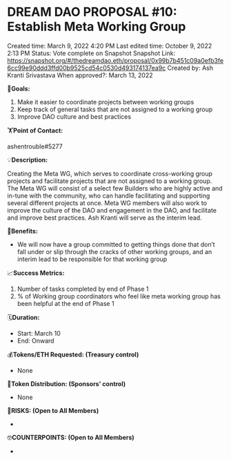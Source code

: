 # DREAM DAO PROPOSAL #10: Establish Meta Working Group

Created time: March 9, 2022 4:20 PM
Last edited time: October 9, 2022 2:13 PM
Status: Vote complete on Snapshot
Snapshot Link: https://snapshot.org/#/thedreamdao.eth/proposal/0x99b7b451c09a0efb3fe6cc99e90ddd3ffd00b9525cd54c0530d493174137ea9c
Created by: Ash Kranti Srivastava
When approved?: March 13, 2022

🎯**Goals:**

1. Make it easier to coordinate projects between working groups
2. Keep track of general tasks that are not assigned to a working group
3. Improve DAO culture and best practices

🏋️**Point of Contact:**

ashentrouble#5277

💡**Description:**

Creating the Meta WG, which serves to coordinate cross-working group projects and facilitate projects that are not assigned to a working group. The Meta WG will consist of a select few Builders who are highly active and in-tune with the community, who can handle facilitating and supporting several different projects at once. Meta WG members will also work to improve the culture of the DAO and engagement in the DAO, and facilitate and improve best practices. Ash Kranti will serve as the interim lead.

💚**Benefits:**

- We will now have a group committed to getting things done that don’t fall under or slip through the cracks of other working groups, and an interim lead to be responsible for that working group

📈**Success Metrics:**

1. Number of tasks completed by end of Phase 1
2. % of Working group coordinators who feel like meta working group has been helpful at the end of Phase 1

🗓️**Duration:**

- Start: March 10
- End: Onward

💰**Tokens/ETH Requested: (Treasury control)**

- None

💸**Token Distribution: (Sponsors’ control)**

- None

🤨**RISKS: (Open to All Members)**

- 

🤓**COUNTERPOINTS: (Open to All Members)**

-